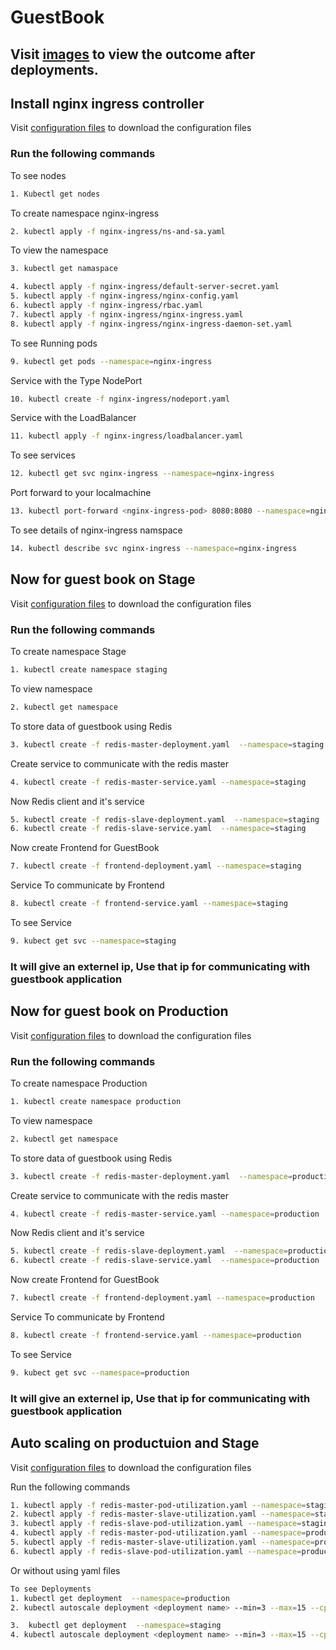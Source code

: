 # GuestBook

## Visit [images](https://github.com/MangalAnkur/Kubernetes_Guestbook/tree/master/Images) to view the outcome after deployments.

## Install nginx ingress controller

Visit [configuration files](https://github.com/MangalAnkur/Kubernetes_Guestbook)  to download the configuration files
### Run the following commands

To see nodes

```bash
1. Kubectl get nodes
```
To create namespace nginx-ingress

```bash
2. kubectl apply -f nginx-ingress/ns-and-sa.yaml
```

To view the namespace 

```bash
3. kubectl get namaspace
```

```bash
4. kubectl apply -f nginx-ingress/default-server-secret.yaml
5. kubectl apply -f nginx-ingress/nginx-config.yaml
6. kubectl apply -f nginx-ingress/rbac.yaml
7. kubectl apply -f nginx-ingress/nginx-ingress.yaml
8. kubectl apply -f nginx-ingress/nginx-ingress-daemon-set.yaml
```

To see Running pods

```bash
9. kubectl get pods --namespace=nginx-ingress
```

Service with the Type NodePort

```bash
10. kubectl create -f nginx-ingress/nodeport.yaml
```

Service with the LoadBalancer

```bash
11. kubectl apply -f nginx-ingress/loadbalancer.yaml
```

To see services

```bash
12. kubectl get svc nginx-ingress --namespace=nginx-ingress
```

Port forward to your localmachine

```bash
13. kubectl port-forward <nginx-ingress-pod> 8080:8080 --namespace=nginx-ingress
```

To see details of nginx-ingress namspace

```bash
14. kubectl describe svc nginx-ingress --namespace=nginx-ingress
```


##  ########################################################################

## Now for guest book on Stage

Visit [configuration files](https://github.com/MangalAnkur/Kubernetes_Guestbook)  to download the configuration files

### Run the following commands

To create namespace Stage

```bash
1. kubectl create namespace staging
```

To view namespace

```bash
2. kubectl get namespace
```

To store data of guestbook using Redis

```bash
3. kubectl create -f redis-master-deployment.yaml  --namespace=staging
```

Create service to communicate with the redis master 

```bash
4. kubectl create -f redis-master-service.yaml --namespace=staging
```

Now Redis client and it's service

```bash
5. kubectl create -f redis-slave-deployment.yaml  --namespace=staging
6. kubectl create -f redis-slave-service.yaml  --namespace=staging
```

Now create Frontend for GuestBook 

```bash
7. kubectl create -f frontend-deployment.yaml --namespace=staging
```

Service To communicate by Frontend 

```bash
8. kubectl create -f frontend-service.yaml --namespace=staging
```

To see Service

```bash
9. kubect get svc --namespace=staging
```
### It will give an externel ip, Use that ip for communicating with guestbook application


## ############################################################################

## Now for guest book on Production

Visit [configuration files](https://github.com/MangalAnkur/Kubernetes_Guestbook)  to download the configuration files

### Run the following commands

To create namespace Production

```bash
1. kubectl create namespace production
```

To view namespace

```bash
2. kubectl get namespace
```

To store data of guestbook using Redis

```bash
3. kubectl create -f redis-master-deployment.yaml  --namespace=production
```

Create service to communicate with the redis master

```bash
4. kubectl create -f redis-master-service.yaml --namespace=production
```

Now Redis client and it's service

```bash
5. kubectl create -f redis-slave-deployment.yaml  --namespace=production
6. kubectl create -f redis-slave-service.yaml  --namespace=production
```

Now create Frontend for GuestBook

```bash
7. kubectl create -f frontend-deployment.yaml --namespace=production
```

Service To communicate by Frontend

```bash
8. kubectl create -f frontend-service.yaml --namespace=production
```

To see Service

```bash
9. kubect get svc --namespace=production 
```
### It will give an externel ip, Use that ip for communicating with guestbook application



## Auto scaling on productuion and Stage

Visit [configuration files](https://github.com/MangalAnkur/Kubernetes_Guestbook)  to download the configuration files

Run the following commands

```bash
1. kubectl apply -f redis-master-pod-utilization.yaml --namespace=staging
2. kubectl apply -f redis-master-slave-utilization.yaml --namespace=staging
3. kubectl apply -f redis-slave-pod-utilization.yaml --namespace=staging
4. kubectl apply -f redis-master-pod-utilization.yaml --namespace=production
5. kubectl apply -f redis-master-slave-utilization.yaml --namespace=production
6. kubectl apply -f redis-slave-pod-utilization.yaml --namespace=production
```
Or without using yaml files

```bash
To see Deployments
1. kubectl get deployment  --namespace=production
2. kubectl autoscale deployment <deployment name> --min=3 --max=15 --cpu-percent=75  --namespace=production

3.  kubectl get deployment  --namespace=staging
4. kubectl autoscale deployment <deployment name> --min=3 --max=15 --cpu-percent=75  --namespace=staging
```

## ########################################################################


